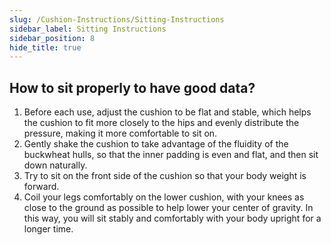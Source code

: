 ```yaml
---
slug: /Cushion-Instructions/Sitting-Instructions
sidebar_label: Sitting Instructions
sidebar_position: 8
hide_title: true
---
```


## How to sit properly to have good data?

1. Before each use, adjust the cushion to be flat and stable, which helps the cushion to fit more closely to the hips and evenly distribute the pressure, making it more comfortable to sit on.
2. Gently shake the cushion to take advantage of the fluidity of the buckwheat hulls, so that the inner padding is even and flat, and then sit down naturally.
3. Try to sit on the front side of the cushion so that your body weight is forward.
4. Coil your legs comfortably on the lower cushion, with your knees as close to the ground as possible to help lower your center of gravity. In this way,  you will sit stably and comfortably with your body upright for a longer time.